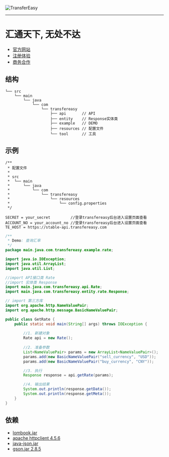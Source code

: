 
![TransferEasy](https://s.transfereasy.com/logo/logo-2-black.png)
<br>
<HR>
    
# 汇通天下, 无处不达

* [官方网站](https://www.transfereasy.com)
* [注册体验](https://business.transfereasy.com/Home/register)
* [商务合作](https://www.transfereasy.com/home/merchant)


## 结构

```$xslt
└── src
    └── main
        └── java
            └── com
                └── transfereasy 
                    ├── api       // API 
                    ├── entity    // Response实体类
                    ├── example   // DEMO
                    ├── resources // 配置文件
                    └── tool      // 工具 
```

## 示例
```
/**
 * 配置文件
 * 
 * src
 *  └── main
 *      └── java
 *          └── com
 *              └── transfereasy 
 *                  └── resources
 *                      └── config.properties
 */

SECRET = your_secret         //登录transfereasy后台进入设置页面查看
ACCOUNT_NO = your_account_no //登录transfereasy后台进入设置页面查看
TE_HOST = https://stable-api.transfereasy.com

```

```java
/**
 * Demo: 查询汇率
 */
package main.java.com.transfereasy.example.rate;

import java.io.IOException;
import java.util.ArrayList;
import java.util.List;

//import API接口类 Rate
//import 实体类 Response
import main.java.com.transfereasy.api.Rate;
import main.java.com.transfereasy.entity.rate.Response;

// import 第三方库
import org.apache.http.NameValuePair;
import org.apache.http.message.BasicNameValuePair;

public class GetRate {
    public static void main(String[] args) throws IOException {
        
        //1. 新建对象
        Rate api = new Rate();
        
        //2. 准备参数
        List<NameValuePair> params = new ArrayList<NameValuePair>();
        params.add(new BasicNameValuePair("sell_currency", "USD"));
        params.add(new BasicNameValuePair("buy_currency", "CNY"));

        //3. 执行
        Response response = api.getRate(params);

        //4. 输出结果
        System.out.println(response.getData());
        System.out.println(response.getMeta());
    }
}


```

## 依赖

* [lombook.jar](https://projectlombok.org/downloads/lombok.jar)
* [apache httpclient 4.5.6](http://mirror.bit.edu.cn/apache//httpcomponents/httpclient/binary/httpcomponents-client-4.5.6-bin.tar.gz)
* [java-json.jar](http://www.java2s.com/Code/JarDownload/java-json/java-json.jar.zip)
* [gson.jar 2.8.5](https://search.maven.org/artifact/com.google.code.gson/gson/2.8.5/jar)

